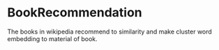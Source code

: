 # BookRecommendation
The books in wikipedia recommend to similarity and make cluster word embedding to material of book.
